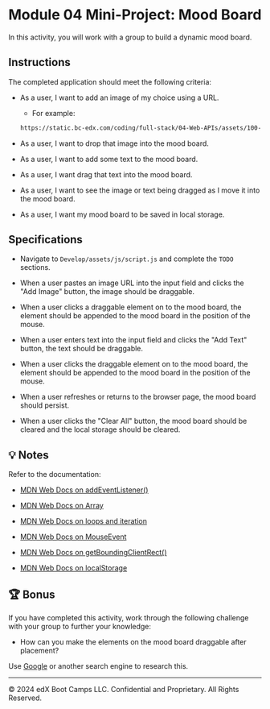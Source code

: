 # Module 04 Mini-Project: Mood Board

In this activity, you will work with a group to build a dynamic mood board.

## Instructions

The completed application should meet the following criteria:

* As a user, I want to add an image of my choice using a URL.

  * For example:

  ```md
  https://static.bc-edx.com/coding/full-stack/04-Web-APIs/assets/100-m4-mini.png
  ```

* As a user, I want to drop that image into the mood board.

* As a user, I want to add some text to the mood board.

* As a user, I want drag that text into the mood board.

* As a user, I want to see the image or text being dragged as I move it into the mood board.

* As a user, I want my mood board to be saved in local storage.

## Specifications

* Navigate to `Develop/assets/js/script.js` and complete the `TODO` sections.

* When a user pastes an image URL into the input field and clicks the "Add Image" button, the image should be draggable.

* When a user clicks a draggable element on to the mood board, the element should be appended to the mood board in the position of the mouse.

* When a user enters text into the input field and clicks the "Add Text" button, the text should be draggable.

* When a user clicks the draggable element on to the mood board, the element should be appended to the mood board in the position of the mouse.

* When a user refreshes or returns to the browser page, the mood board should persist.

* When a user clicks the "Clear All" button, the mood board should be cleared and the local storage should be cleared.

## 💡 Notes

Refer to the documentation:

* [MDN Web Docs on addEventListener()](https://developer.mozilla.org/en-US/docs/Web/API/EventTarget/addEventListener)

* [MDN Web Docs on Array](https://developer.mozilla.org/en-US/docs/Web/JavaScript/Reference/Global_Objects/Array)

* [MDN Web Docs on loops and iteration](https://developer.mozilla.org/en-US/docs/Web/JavaScript/Guide/Loops_and_iteration)

* [MDN Web Docs on MouseEvent](https://developer.mozilla.org/en-US/docs/Web/API/MouseEvent)

* [MDN Web Docs on getBoundingClientRect()](https://developer.mozilla.org/en-US/docs/Web/API/Element/getBoundingClientRect)

* [MDN Web Docs on localStorage](https://developer.mozilla.org/en-US/docs/Web/API/Window/localStorage)

## 🏆 Bonus

If you have completed this activity, work through the following challenge with your group to further your knowledge:

* How can you make the elements on the mood board draggable after placement?

Use [Google](https://www.google.com) or another search engine to research this.

---

© 2024 edX Boot Camps LLC. Confidential and Proprietary. All Rights Reserved.

